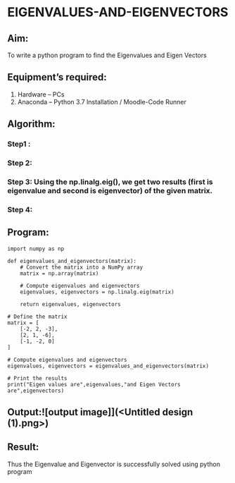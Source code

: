 # EIGENVALUES-AND-EIGENVECTORS
## Aim:
To write a python program to find the Eigenvalues and Eigen Vectors
## Equipment’s required:
1. 	Hardware – PCs
2. 	Anaconda – Python 3.7 Installation / Moodle-Code Runner
## Algorithm:
### Step1 : 
### Step 2: 
### Step 3: Using the np.linalg.eig(),  we get two results (first is eigenvalue and second is eigenvector) of the given matrix.
### Step 4: 

## Program:
    import numpy as np

    def eigenvalues_and_eigenvectors(matrix):
        # Convert the matrix into a NumPy array
        matrix = np.array(matrix)
    
        # Compute eigenvalues and eigenvectors
        eigenvalues, eigenvectors = np.linalg.eig(matrix)
    
        return eigenvalues, eigenvectors

    # Define the matrix
    matrix = [
        [-2, 2, -3],
        [2, 1, -6],
        [-1, -2, 0]
    ]

    # Compute eigenvalues and eigenvectors
    eigenvalues, eigenvectors = eigenvalues_and_eigenvectors(matrix)

    # Print the results
    print("Eigen values are",eigenvalues,"and Eigen Vectors are",eigenvectors)



## Output:![output image]](<Untitled design (1).png>)
## Result:
Thus the Eigenvalue and Eigenvector is successfully solved using python program
